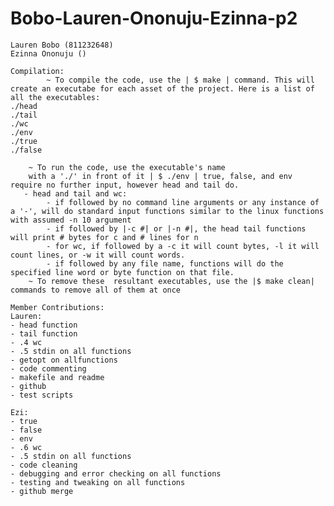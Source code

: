 # Bobo-Lauren-Ononuju-Ezinna-p2
    Lauren Bobo (811232648)
    Ezinna Ononuju ()

    Compilation:
            ~ To compile the code, use the | $ make | command. This will create an executabe for each asset of the project. Here is a list of all the executables:
    ./head
    ./tail
    ./wc
    ./env
    ./true
    ./false

        ~ To run the code, use the executable's name
        with a './' in front of it | $ ./env | true, false, and env require no further input, however head and tail do.
       - head and tail and wc:
            - if followed by no command line arguments or any instance of a '-', will do standard input functions similar to the linux functions with assumed -n 10 argument
            - if followed by |-c #| or |-n #|, the head tail functions will print # bytes for c and # lines for n
            - for wc, if followed by a -c it will count bytes, -l it will count lines, or -w it will count words.
            - if followed by any file name, functions will do the specified line word or byte function on that file.
        ~ To remove these  resultant executables, use the |$ make clean| commands to remove all of them at once

    Member Contributions:
    Lauren:
    - head function
    - tail function
    - .4 wc
    - .5 stdin on all functions
    - getopt on allfunctions
    - code commenting
    - makefile and readme
    - github
    - test scripts

    Ezi:
    - true
    - false
    - env
    - .6 wc
    - .5 stdin on all functions
    - code cleaning
    - debugging and error checking on all functions
    - testing and tweaking on all functions
    - github merge
